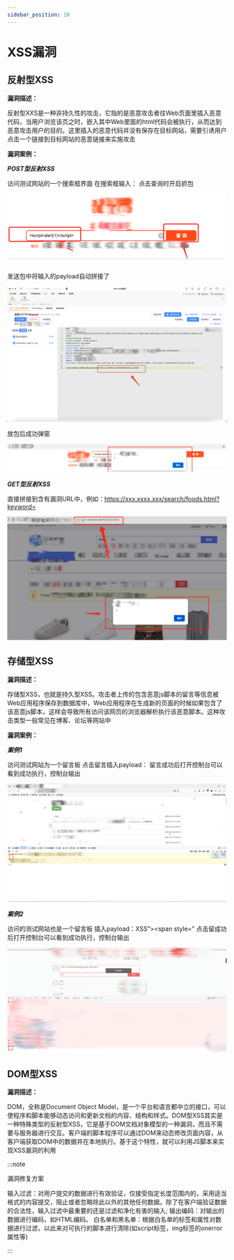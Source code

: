```yaml
---
sidebar_position: 10
---
```

# XSS漏洞

## 反射型XSS

**漏洞描述：**

反射型XXS是一种非持久性的攻击，它指的是恶意攻击者往Web页面里插入恶意代码，当用户浏览该页之时，嵌入其中Web里面的html代码会被执行，从而达到恶意攻击用户的目的。这里插入的恶意代码并没有保存在目标网站，需要引诱用户点击一个链接到目标网站的恶意链接来实施攻击

**漏洞案例：**

***POST型反射XSS***

访问测试网站的一个搜索框界面
在搜索框输入：<script>alert(1)</script>
点击查询时开启抓包

![](/img/products/yakit/xss-1.png)

发送包中将输入的payload自动拼接了

![](/img/products/yakit/xss-2.png)

放包后成功弹窗

![](/img/products/yakit/xss-3.png)

***GET型反射XSS***

直接拼接到含有漏洞URL中，例如：https://xxx.xxxx.xxx/search/foods.html?keyword=<script>alert(1)</script>

![](/img/products/yakit/xss-4.png)


## 存储型XSS

**漏洞描述：**

存储型XSS，也就是持久型XSS。攻击者上传的包含恶意js脚本的留言等信息被Web应用程序保存到数据库中，Web应用程序在生成新的页面的时候如果包含了该恶意js脚本，这样会导致所有访问该网页的浏览器解析执行该恶意脚本。这种攻击类型一般常见在博客、论坛等网站中

**漏洞案例：**

***案例1***

访问测试网站为一个留言板
点击留言插入payload：<script>console.log(1)</script>
留言成功后打开控制台可以看到成功执行，控制台输出

![](/img/products/yakit/xss-5.png)

***案例2***

访问的测试网站也是一个留言板
插入payload：XSS”><script>console.log(1)</script><span style=”
点击留成功后打开控制台可以看到成功执行，控制台输出

![](/img/products/yakit/xss-6.png)

## DOM型XSS

**漏洞描述：**

DOM，全称是Document Object Model，是一个平台和语言都中立的接口，可以使程序和脚本能够动态访问和更新文档的内容、结构和样式。DOM型XSS其实是一种特殊类型的反射型XSS，它是基于DOM文档对象模型的一种漏洞，而且不需要与服务器进行交互。客户端的脚本程序可以通过DOM来动态修改页面内容，从客户端获取DOM中的数据并在本地执行。基于这个特性，就可以利用JS脚本来实现XSS漏洞的利用


:::note

漏洞修复方案

输入过滤：对用户提交的数据进行有效验证，仅接受指定长度范围内的，采用适当格式的内容提交，阻止或者忽略除此以外的其他任何数据。除了在客户端验证数据的合法性，输入过滤中最重要的还是过滤和净化有害的输入;
输出编码：对输出的数据进行编码，如HTML编码。
白名单和黑名单：根据白名单的标签和属性对数据进行过滤，以此来对可执行的脚本进行清除(如script标签，img标签的onerror属性等)

:::